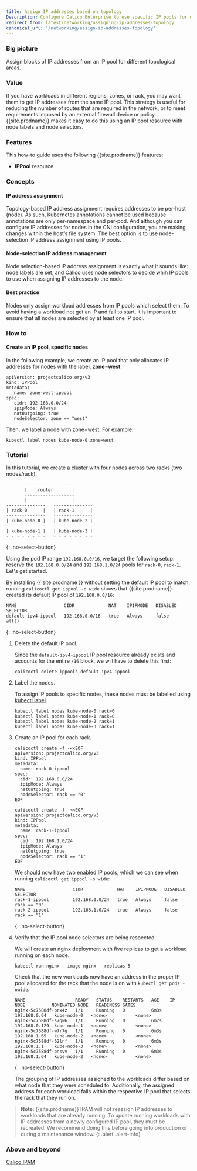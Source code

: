 ```yaml
---
title: Assign IP addresses based on topology
Description: Configure Calico Enterprise to use specific IP pools for different topologies including zone, rack, or region. 
redirect_from: latest/networking/assigning-ip-addresses-topology
canonical_url: '/networking/assign-ip-addresses-topology'
---
```


### Big picture

Assign blocks of IP addresses from an IP pool for different topological areas.

### Value

If you have workloads in different regions, zones, or rack, you may want them to get IP addresses from the same IP pool. This strategy is useful for reducing the number of routes that are required in the network, or to meet requirements imposed by an external firewall device or policy. {{site.prodname}} makes it easy to do this using an IP pool resource with node labels and node selectors.

### Features

This how-to guide uses the following {{site.prodname}} features:

- **IPPool** resource

### Concepts

#### IP address assignment

Topology-based IP address assignment requires addresses to be per-host (node). 
As such, Kubernetes annotations cannot be used because annotations are only per-namespace and per-pod. And although you can configure IP addresses for nodes in the CNI configuration, you are making changes within the host’s file system. The best option is to use node-selection IP address assignment using IP pools.

#### Node-selection IP address management

Node selection-based IP address assignment is exactly what it sounds like: node labels are set, and Calico uses node selectors to decide whih IP pools to use when assigning IP addresses to the node.

#### Best practice

Nodes only assign workload addresses from IP pools which select them. To avoid having a workload not get an IP and fail to start, it is important to ensure that all nodes are selected by at least one IP pool.

### How to

#### Create an IP pool, specific nodes

In the following example, we create an IP pool that only allocates IP addresses for nodes with the label, **zone=west**.

```
apiVersion: projectcalico.org/v3
kind: IPPool
metadata:
   name: zone-west-ippool
spec:
   cidr: 192.168.0.0/24
   ipipMode: Always
   natOutgoing: true
   nodeSelector: zone == "west"
```

Then, we label a node with zone=west. For example:

```
kubectl label nodes kube-node-0 zone=west
```

### Tutorial

In this tutorial, we create a cluster with four nodes across two racks (two nodes/rack). 

```
       -------------------
       |    router       |
       -------------------
       |                 |
---------------   ---------------
| rack-0      |   | rack-1      |
---------------   ---------------
| kube-node-0 |   | kube-node-2 |
- - - - - - - -   - - - - - - - -
| kube-node-1 |   | kube-node-3 |
- - - - - - - -   - - - - - - - -
```
{: .no-select-button}

Using the pod IP range `192.168.0.0/16`, we target the following setup: reserve
the `192.168.0.0/24` and `192.168.1.0/24` pools for `rack-0`, `rack-1`. Let's
get started.

By installing {{ site.prodname }} without setting the default IP pool to match,
running `calicoctl get ippool -o wide` shows that {{site.prodname}} created its
default IP pool of `192.168.0.0/16`:

```
NAME                  CIDR             NAT    IPIPMODE   DISABLED   SELECTOR
default-ipv4-ippool   192.168.0.0/16   true   Always     false      all()
```
{: .no-select-button}

1. Delete the default IP pool.

   Since the `default-ipv4-ippool` IP pool resource already exists and accounts
   for the entire `/16` block, we will have to delete this first:

   ```
   calicoctl delete ippools default-ipv4-ippool
   ```

2. Label the nodes.

   To assign IP pools to specific nodes, these nodes must be labelled
   using [kubectl label](https://kubernetes.io/docs/tasks/configure-pod-container/assign-pods-nodes/#add-a-label-to-a-node).

   ```
   kubectl label nodes kube-node-0 rack=0
   kubectl label nodes kube-node-1 rack=0
   kubectl label nodes kube-node-2 rack=1
   kubectl label nodes kube-node-3 rack=1
   ```

3. Create an IP pool for each rack.

   ```
   calicoctl create -f -<<EOF
   apiVersion: projectcalico.org/v3
   kind: IPPool
   metadata:
     name: rack-0-ippool
   spec:
     cidr: 192.168.0.0/24
     ipipMode: Always
     natOutgoing: true
     nodeSelector: rack == "0"
   EOF
   ```

   ```
   calicoctl create -f -<<EOF
   apiVersion: projectcalico.org/v3
   kind: IPPool
   metadata:
     name: rack-1-ippool
   spec:
     cidr: 192.168.1.0/24
     ipipMode: Always
     natOutgoing: true
     nodeSelector: rack == "1"
   EOF
   ```

   We should now have two enabled IP pools, which we can see when running `calicoctl get ippool -o wide`:

   ```
   NAME                  CIDR             NAT    IPIPMODE   DISABLED   SELECTOR
   rack-1-ippool         192.168.0.0/24   true   Always     false      rack == "0"
   rack-2-ippool         192.168.1.0/24   true   Always     false      rack == "1"
   ```
   {: .no-select-button}

4. Verify that the IP pool node selectors are being respected.

   We will create an nginx deployment with five replicas to get a workload
   running on each node.

   ```
   kubectl run nginx --image nginx --replicas 5
   ```

   Check that the new workloads now have an address in the proper IP pool
   allocated for the rack that the node is on with `kubectl get pods -owide`.

   ```
   NAME                   READY   STATUS    RESTARTS   AGE    IP             NODE          NOMINATED NODE   READINESS GATES
   nginx-5c7588df-prx4z   1/1     Running   0          6m3s   192.168.0.64   kube-node-0   <none>           <none>
   nginx-5c7588df-s7qw6   1/1     Running   0          6m7s   192.168.0.129  kube-node-1   <none>           <none>
   nginx-5c7588df-w7r7g   1/1     Running   0          6m3s   192.168.1.65   kube-node-2   <none>           <none>
   nginx-5c7588df-62lnf   1/1     Running   0          6m3s   192.168.1.1    kube-node-3   <none>           <none>
   nginx-5c7588df-pnsvv   1/1     Running   0          6m3s   192.168.1.64   kube-node-2   <none>           <none>
   ```
   {: .no-select-button}

   The grouping of IP addresses assigned to the workloads differ based on what
   node that they were scheduled to. Additionally, the assigned address for
   each workload falls within the respective IP pool that selects the rack that
   they run on.

> **Note**: {{site.prodname}} IPAM will not reassign IP addresses to workloads
> that are already running. To update running workloads with IP addresses from
> a newly configured IP pool, they must be recreated. We recommend doing this
> before going into production or during a maintenance window.
{: .alert .alert-info}

### Above and beyond

[Calico IPAM]({{site.baseurl}}/reference/cni-plugin/configuration)

